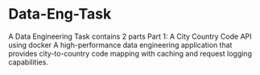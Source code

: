 # Data-Eng-Task
A Data Engineering Task contains 2 parts
Part 1: A City Country Code API using docker
A high-performance data engineering application that provides city-to-country code mapping with caching and request logging capabilities.

